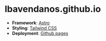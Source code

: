 # lbavendanos.github.io

- **Framework**: [Astro](https://astro.build/)
- **Styling**: [Tailwind CSS](https://tailwindcss.com/)
- **Deployment**: [Github pages](https://pages.github.com/)
